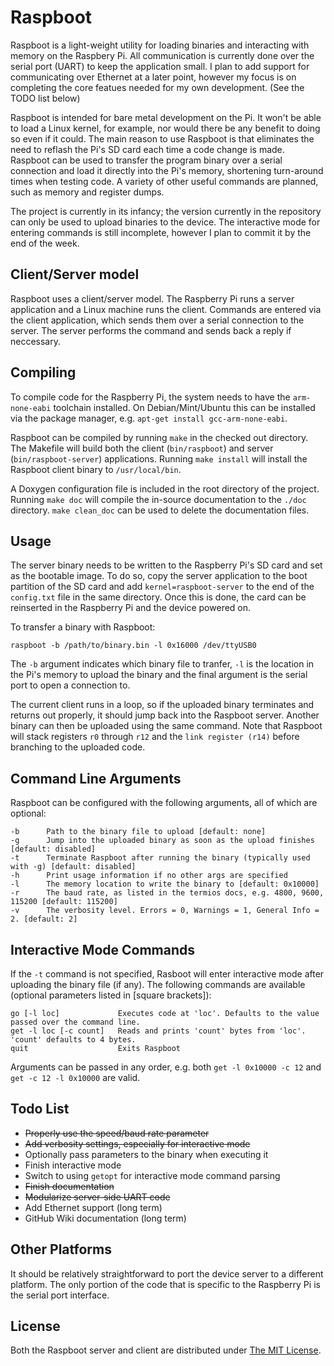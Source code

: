 # Raspboot
Raspboot is a light-weight utility for loading binaries and interacting with memory on the Raspbery Pi. All communication is currently done over the serial port (UART) to keep the application small. I plan to add support for communicating over Ethernet at a later point, however my focus is on completing the core featues needed for my own development. (See the TODO list below)

Raspboot is intended for bare metal development on the Pi. It won't be able to load a Linux kernel, for example, nor would there be any benefit to doing so even if it could. The main reason to use Raspboot is that eliminates the need to reflash the Pi's SD card each time a code change is made. Raspboot can be used to transfer the program binary over a serial connection and load it directly into the Pi's memory, shortening turn-around times when testing code. A variety of other useful commands are planned, such as memory and register dumps.

The project is currently in its infancy; the version currently in the repository can only be used to upload binaries to the device. The interactive mode for entering commands is still incomplete, however I plan to commit it by the end of the week.

## Client/Server model
Raspboot uses a client/server model. The Raspberry Pi runs a server application and a Linux machine runs the client. Commands are entered via the client application, which sends them over a serial connection to the server. The server performs the command and sends back a reply if neccessary.

## Compiling
To compile code for the Raspberry Pi, the system needs to have the `arm-none-eabi` toolchain installed. On Debian/Mint/Ubuntu this can be installed via the package manager, e.g. `apt-get install gcc-arm-none-eabi`.

Raspboot can be compiled by running `make` in the checked out directory. The Makefile will build both the client (`bin/raspboot`) and server (`bin/raspboot-server`) applications. Running `make install` will install the Raspboot client binary to `/usr/local/bin`. 

A Doxygen configuration file is included in the root directory of the project. Running `make doc` will compile the in-source documentation to the `./doc` directory. `make clean_doc` can be used to delete the documentation files.

## Usage
The server binary needs to be written to the Raspberry Pi's SD card and set as the bootable image. To do so, copy the server application to the boot partition of the SD card and add `kernel=raspboot-server` to the end of the `config.txt` file in the same directory. Once this is done, the card can be reinserted in the Raspberry Pi and the device powered on.

To transfer a binary with Raspboot:
```
raspboot -b /path/to/binary.bin -l 0x16000 /dev/ttyUSB0
```
The `-b` argument indicates which binary file to tranfer, `-l` is the location in the Pi's memory to upload the binary and the final argument is the serial port to open a connection to.

The current client runs in a loop, so if the uploaded binary terminates and returns out properly, it should jump back into the Raspboot server. Another binary can then be uploaded using the same command. Note that Raspboot will stack registers `r0` through `r12` and the `link register (r14)` before branching to the uploaded code.

## Command Line Arguments
Raspboot can be configured with the following arguments, all of which are optional:
```
-b      Path to the binary file to upload [default: none]
-g      Jump into the uploaded binary as soon as the upload finishes [default: disabled]
-t      Terminate Raspboot after running the binary (typically used with -g) [default: disabled]
-h      Print usage information if no other args are specified
-l      The memory location to write the binary to [default: 0x10000]
-r      The baud rate, as listed in the termios docs, e.g. 4800, 9600, 115200 [default: 115200]
-v      The verbosity level. Errors = 0, Warnings = 1, General Info = 2. [default: 2]
```
## Interactive Mode Commands
If the `-t` command is not specified, Rasboot will enter interactive mode after uploading the binary file (if any). The following commands are available (optional parameters listed in [square brackets]):
```
go [-l loc]             Executes code at 'loc'. Defaults to the value passed over the command line.
get -l loc [-c count]   Reads and prints 'count' bytes from 'loc'. 'count' defaults to 4 bytes.
quit                    Exits Raspboot
```
Arguments can be passed in any order, e.g. both `get -l 0x10000 -c 12` and `get -c 12 -l 0x10000` are valid.

## Todo List
* ~~Properly use the speed/baud rate parameter~~
* ~~Add verbosity settings, especially for interactive mode~~
* Optionally pass parameters to the binary when executing it
* Finish interactive mode 
* Switch to using `getopt` for interactive mode command parsing
* ~~Finish documentation~~
* ~~Modularize server-side UART code~~
* Add Ethernet support (long term)
* GitHub Wiki documentation (long term)

## Other Platforms
It should be relatively straightforward to port the device server to a different platform. The only portion of the code that is specific to the Raspberry Pi is the serial port interface.

## License
Both the Raspboot server and client are distributed under [The MIT License](https://opensource.org/licenses/MIT).
